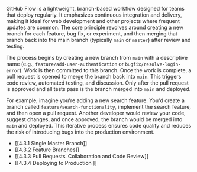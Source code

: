 GitHub Flow is a lightweight, branch-based workflow designed for teams that deploy regularly. It emphasizes continuous integration and delivery, making it ideal for web development and other projects where frequent updates are common. The core principle revolves around creating a new branch for each feature, bug fix, or experiment, and then merging that branch back into the main branch (typically `main` or `master`) after review and testing.

The process begins by creating a new branch from `main` with a descriptive name (e.g., `feature/add-user-authentication` or `bugfix/resolve-login-error`). Work is then committed to this branch. Once the work is complete, a pull request is opened to merge the branch back into `main`. This triggers code review, automated testing, and discussion. Only after the pull request is approved and all tests pass is the branch merged into `main` and deployed.

For example, imagine you're adding a new search feature. You'd create a branch called `feature/search-functionality`, implement the search feature, and then open a pull request. Another developer would review your code, suggest changes, and once approved, the branch would be merged into `main` and deployed. This iterative process ensures code quality and reduces the risk of introducing bugs into the production environment.

- [[4.3.1 Single Master Branch]]
- [[4.3.2 Feature Branches]]
- [[4.3.3 Pull Requests⁚ Collaboration and Code Review]]
- [[4.3.4 Deploying to Production ]]